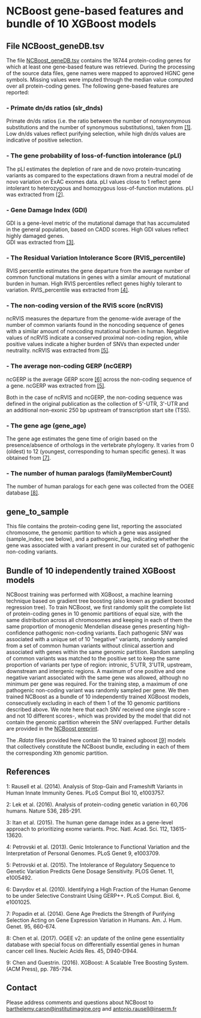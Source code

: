 # NCBoost gene-based features and bundle of 10 XGBoost models

## File NCBoost_geneDB.tsv
The file [NCBoost_geneDB.tsv](https://github.com/RausellLab/NCBoost/blob/master/NCBoost_data/NCBoost_geneDB.tsv) contains the 18744 protein-coding genes for which at least one gene-based feature was retrieved. During the processing of the source data files, gene names were mapped to approved HGNC gene symbols. Missing values were imputed through the median value computed over all protein-coding genes. The following gene-based features are reported: 

### - Primate dn/ds ratios (slr_dnds)
Primate dn/ds ratios (i.e. the ratio between the number of nonsynonymous substitutions and the number of synonymous substitutions), taken from [[1]](https://github.com/RausellLab/NCBoost/tree/master/NCBoost_data#references). Low dn/ds values reflect purifying selection, while high dn/ds values are indicative of positive selection.

### - The gene probability of loss-of-function intolerance (pLI)
The pLI estimates the depletion of rare and de novo protein-truncating variants as compared to the expectations drawn from a neutral model of de novo variation on ExAC exomes data. pLI values close to 1 reflect gene intolerant to heterozygous and homozygous loss-of-function mutations. pLI was extracted from [[2]](https://github.com/RausellLab/NCBoost/tree/master/NCBoost_data#references).

### - Gene Damage Index (GDI)
GDI is a gene-level metric of the mutational damage that has accumulated in the general population, based on CADD scores. High GDI values reflect highly damaged genes.  
GDI was extracted from [[3]](https://github.com/RausellLab/NCBoost/tree/master/NCBoost_data#references).

### - The Residual Variation Intolerance Score (RVIS_percentile)
RVIS percentile estimates the gene departure from the average number of common functional mutations in genes with a similar amount of mutational burden in human. High RVIS percentiles reflect genes highly tolerant to variation. RVIS_percentile was extracted from [[4]](https://github.com/RausellLab/NCBoost/tree/master/NCBoost_data#references).

### - The non-coding version of the RVIS score (ncRVIS)
ncRVIS measures the departure from the genome-wide average of the number of common variants found in the noncoding sequence of genes with a similar amount of noncoding mutational burden in human. Negative values of ncRVIS indicate a conserved proximal non-coding region, while positive values indicate a higher burden of SNVs than expected under neutrality. ncRVIS was extracted from [[5]](https://github.com/RausellLab/NCBoost/tree/master/NCBoost_data#references).

### - The average non-coding GERP (ncGERP)
ncGERP is the average GERP score [[6]](https://github.com/RausellLab/NCBoost/tree/master/NCBoost_data#references) across the non-coding sequence of a gene. ncGERP was extracted from [[5]](https://github.com/RausellLab/NCBoost/tree/master/NCBoost_data#references).

Both in the case of ncRVIS and ncGERP, the non-coding sequence was defined in the original publication as the collection of 5'-UTR, 3'-UTR and an additional non-exonic 250 bp upstream of transcription start site (TSS).  

### - The gene age (gene_age)
The gene age estimates the gene time of origin based on the presence/absence of orthologs in the vertebrate phylogeny. It varies from 0 (oldest) to 12 (youngest, corresponding to human specific genes). It was obtained from [[7]](https://github.com/RausellLab/NCBoost/tree/master/NCBoost_data#references).

### - The number of human paralogs (familyMemberCount)
The number of human paralogs for each gene was collected from the OGEE database [[8]](https://github.com/RausellLab/NCBoost/tree/master/NCBoost_data#references).


## gene_to_sample
This file contains the protein-coding gene list, reporting the associated chromosome, the genomic partition to which a gene was assigned (sample_index; see below), and a pathogenic_flag, indicating whether the gene was associated with a variant present in our curated set of pathogenic non-coding variants.


## Bundle of 10 independently trained XGBoost models
NCBoost training was performed with XGBoost, a machine learning technique based on gradient tree boosting (also known as gradient boosted regression tree). To train NCBoost, we first randomly split the complete list of protein-coding genes in 10 genomic partitions of equal size, with the same distribution across all chromosomes and keeping in each of them the same proportion of monogenic Mendelian disease genes presenting high-confidence pathogenic non-coding variants. Each pathogenic SNV was associated with a unique set of 10 "negative" variants, randomly sampled from a set of common human variants without clinical assertion and associated with genes within the same genomic partition. Random sampling of common variants was matched to the positive set to keep the same proportion of variants per type of region: intronic, 5'UTR, 3'UTR, upstream, downstream and intergenic regions. A maximum of one positive and one negative variant associated with the same gene was allowed, although no minimum per gene was required. For the training step, a maximum of one pathogenic non-coding variant was randomly sampled per gene. We then trained NCBoost as a bundle of 10 independently trained XGBoost models, consecutively excluding in each of them 1 of the 10 genomic partitions described above. We note here that each SNV received one single score -and not 10 different scores-, which was provided by the model that did not contain the genomic partition wherein the SNV overlapped. Further details are provided in the [NCBoost preprint](https://www.biorxiv.org/content/early/2018/07/08/363903).

The _.Rdata_ files provided here contain the 10 trained xgboost [[9]](https://github.com/RausellLab/NCBoost/tree/master/NCBoost_data#references) models that collectively constitute the NCBoost bundle, excluding in each of them the corresponding Xth genomic partition.

## References
1: Rausell et al. (2014). Analysis of Stop-Gain and Frameshift Variants in Human Innate Immunity Genes. PLoS Comput Biol 10, e1003757.

2: Lek et al. (2016). Analysis of protein-coding genetic variation in 60,706 humans. Nature 536, 285-291.

3: Itan et al. (2015). The human gene damage index as a gene-level approach to prioritizing exome variants. Proc. Natl. Acad. Sci. 112, 13615-13620.

4: Petrovski et al. (2013). Genic Intolerance to Functional Variation and the Interpretation of Personal Genomes. PLoS Genet 9, e1003709.

5: Petrovski et al. (2015). The Intolerance of Regulatory Sequence to Genetic Variation Predicts Gene Dosage Sensitivity. PLOS Genet. 11, e1005492.

6: Davydov et al. (2010). Identifying a High Fraction of the Human Genome to be under Selective Constraint Using GERP++. PLoS Comput. Biol. 6, e1001025.

7: Popadin et al. (2014). Gene Age Predicts the Strength of Purifying Selection Acting on Gene Expression Variation in Humans. Am. J. Hum. Genet. 95, 660-674.

8: Chen et al. (2017). OGEE v2: an update of the online gene essentiality database with special focus on differentially essential genes in human cancer cell lines. Nucleic Acids Res. 45, D940-D944.

9: Chen and Guestrin. (2016). XGBoost: A Scalable Tree Boosting System. (ACM Press), pp. 785-794.

## Contact
Please address comments and questions about NCBoost to barthelemy.caron@institutimagine.org and antonio.rausell@inserm.fr


